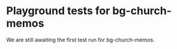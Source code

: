 # Playground tests for bg-church-memos
We are still awaiting the first test run for bg-church-memos.
